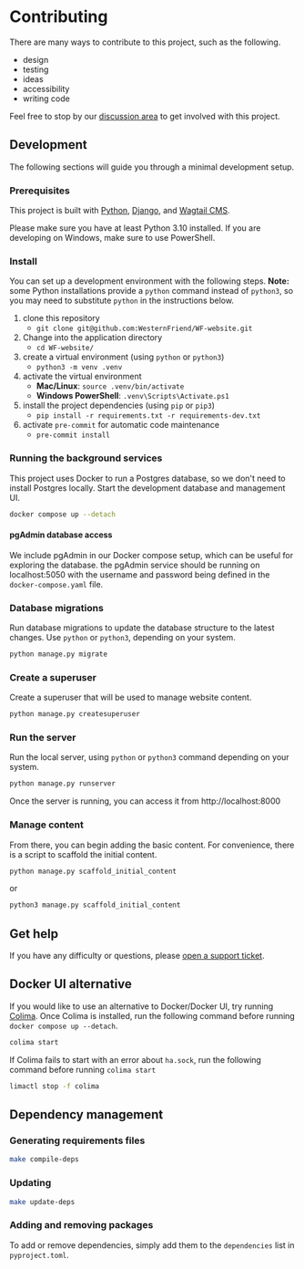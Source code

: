 # Contributing

There are many ways to contribute to this project, such as the following.

- design
- testing
- ideas
- accessibility
- writing code

Feel free to stop by our [discussion area](https://github.com/WesternFriend/WF-website/discussions) to get involved with this project.

## Development

The following sections will guide you through a minimal development setup.

### Prerequisites

This project is built with [Python](https://www.python.org/), [Django](https://www.djangoproject.com/), and [Wagtail CMS](https://wagtail.io/).

Please make sure you have at least Python 3.10 installed. If you are developing on Windows, make sure to use PowerShell.

### Install

You can set up a development environment with the following steps. **Note:** some Python installations provide a `python` command instead of `python3`, so you may need to substitute `python` in the instructions below.

1. clone this repository
   - `git clone git@github.com:WesternFriend/WF-website.git`
2. Change into the application directory
   - `cd WF-website/`
3. create a virtual environment (using `python` or `python3`)
   - `python3 -m venv .venv`
4. activate the virtual environment
   - **Mac/Linux**: `source .venv/bin/activate`
   - **Windows PowerShell**: `.venv\Scripts\Activate.ps1`
5. install the project dependencies (using `pip` or `pip3`)
   - `pip install -r requirements.txt -r requirements-dev.txt`
6. activate `pre-commit` for automatic code maintenance
   - `pre-commit install`

### Running the background services

This project uses Docker to run a Postgres database, so we don't need to install Postgres locally. Start the development database and management UI.

```sh
docker compose up --detach
```

#### pgAdmin database access

We include pgAdmin in our Docker compose setup, which can be useful for exploring the database. the pgAdmin service should be running on localhost:5050 with the username and password being defined in the `docker-compose.yaml` file.

### Database migrations

Run database migrations to update the database structure to the latest changes. Use `python` or `python3`, depending on your system.

```sh
python manage.py migrate
```

### Create a superuser

Create a superuser that will be used to manage website content.

```sh
python manage.py createsuperuser
```

### Run the server

Run the local server, using `python` or `python3` command depending on your system.

```sh
python manage.py runserver
```

Once the server is running, you can access it from http://localhost:8000

### Manage content

From there, you can begin adding the basic content. For convenience, there is a script to scaffold the initial content.

```sh
python manage.py scaffold_initial_content
```

or

```sh
python3 manage.py scaffold_initial_content
```

## Get help

If you have any difficulty or questions, please [open a support ticket](https://github.com/WesternFriend/WF-website/issues).

## Docker UI alternative

If you would like to use an alternative to Docker/Docker UI, try running [Colima](https://github.com/abiosoft/colima). Once Colima is installed, run the following command before running `docker compose up --detach`.

```sh
colima start
```

If Colima fails to start with an error about `ha.sock`, run the following command before running `colima start`

```sh
limactl stop -f colima
```

## Dependency management

### Generating requirements files

```sh
make compile-deps
```

### Updating

```sh
make update-deps
```

### Adding and removing packages

To add or remove dependencies, simply add them to the `dependencies` list in `pyproject.toml`.
